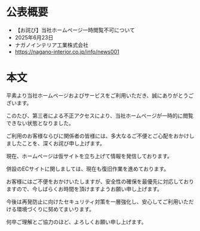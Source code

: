 # 公表概要
- 【お詫び】当社ホームページ一時閲覧不可について
- 2025年6月23日
- ナガノインテリア工業株式会社
- https://nagano-interior.co.jp/info/news001

# 本文
平素より当社ホームページおよびサービスをご利用いただき、誠にありがとうございます。

このたび、第三者による不正アクセスにより、当社ホームページが一時的に閲覧できない状態となりました。

ご利用のお客様ならびに関係者の皆様には、多大なるご不便とご心配をおかけしましたことを、深くお詫び申し上げます。

現在、ホームページは仮サイトを立ち上げて情報を発信しております。

併設のECサイトに関しましては、現在も復旧作業を進めております。

お客様にはご不便をおかけいたしますが、安全性の確保を最優先に対応しておりますので、今しばらくお時間を頂けますようお願い申し上げます。

今後は再発防止に向けたセキュリティ対策を一層強化し、安心してご利用いただける環境づくりに努めてまいります。

何卒ご理解とご協力のほど、よろしくお願い申し上げます。
